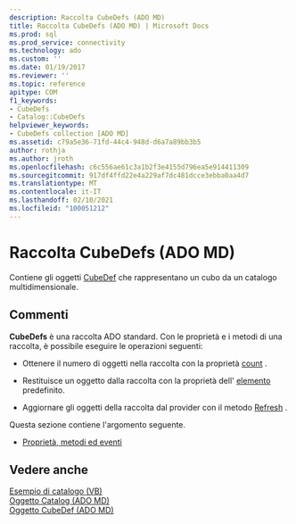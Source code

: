 ```yaml
---
description: Raccolta CubeDefs (ADO MD)
title: Raccolta CubeDefs (ADO MD) | Microsoft Docs
ms.prod: sql
ms.prod_service: connectivity
ms.technology: ado
ms.custom: ''
ms.date: 01/19/2017
ms.reviewer: ''
ms.topic: reference
apitype: COM
f1_keywords:
- CubeDefs
- Catalog::CubeDefs
helpviewer_keywords:
- CubeDefs collection [ADO MD]
ms.assetid: c79a5e36-71fd-44c4-948d-d6a7a89bb3b5
author: rothja
ms.author: jroth
ms.openlocfilehash: c6c556ae61c3a1b2f3e4155d796ea5e914411309
ms.sourcegitcommit: 917df4ffd22e4a229af7dc481dcce3ebba0aa4d7
ms.translationtype: MT
ms.contentlocale: it-IT
ms.lasthandoff: 02/10/2021
ms.locfileid: "100051212"
---
```

# <a name="cubedefs-collection-ado-md"></a>Raccolta CubeDefs (ADO MD)
Contiene gli oggetti [CubeDef](./cubedef-object-ado-md.md) che rappresentano un cubo da un catalogo multidimensionale.  
  
## <a name="remarks"></a>Commenti  
 **CubeDefs** è una raccolta ADO standard. Con le proprietà e i metodi di una raccolta, è possibile eseguire le operazioni seguenti:  
  
-   Ottenere il numero di oggetti nella raccolta con la proprietà [count](../ado-api/count-property-ado.md) .  
  
-   Restituisce un oggetto dalla raccolta con la proprietà dell' [elemento](../ado-api/item-property-ado.md) predefinito.  
  
-   Aggiornare gli oggetti della raccolta dal provider con il metodo [Refresh](../ado-api/refresh-method-ado.md) .  
  
 Questa sezione contiene l'argomento seguente.  
  
-   [Proprietà, metodi ed eventi](./cubedefs-collection-properties-methods-and-events.md)  
  
## <a name="see-also"></a>Vedere anche  
 [Esempio di catalogo (VB)](./catalog-example-vb.md)   
 [Oggetto Catalog (ADO MD)](./catalog-object-ado-md.md)   
 [Oggetto CubeDef (ADO MD)](./cubedef-object-ado-md.md)